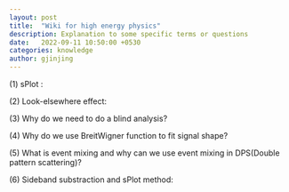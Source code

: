 ```yaml
---
layout: post
title:  "Wiki for high energy physics"
description: Explanation to some specific terms or questions
date:   2022-09-11 10:50:00 +0530
categories: knowledge
author: gjinjing
---
```


(1) sPlot : 

(2) Look-elsewhere effect:

(3) Why do we need to do a blind analysis?

(4) Why do we use BreitWigner function to fit signal shape?

(5) What is event mixing and why can we use event mixing in DPS(Double pattern scattering)?

(6) Sideband substraction and sPlot method:



